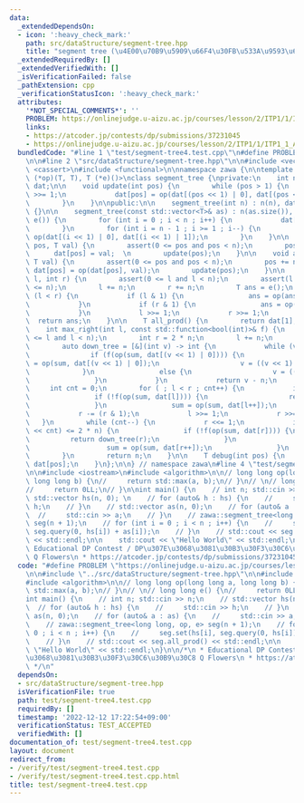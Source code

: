 ```yaml
---
data:
  _extendedDependsOn:
  - icon: ':heavy_check_mark:'
    path: src/dataStructure/segment-tree.hpp
    title: "segment tree (\u4E00\u70B9\u5909\u66F4\u30FB\u533A\u9593\u6F14\u7B97)"
  _extendedRequiredBy: []
  _extendedVerifiedWith: []
  _isVerificationFailed: false
  _pathExtension: cpp
  _verificationStatusIcon: ':heavy_check_mark:'
  attributes:
    '*NOT_SPECIAL_COMMENTS*': ''
    PROBLEM: https://onlinejudge.u-aizu.ac.jp/courses/lesson/2/ITP1/1/ITP1_1_A
    links:
    - https://atcoder.jp/contests/dp/submissions/37231045
    - https://onlinejudge.u-aizu.ac.jp/courses/lesson/2/ITP1/1/ITP1_1_A
  bundledCode: "#line 1 \"test/segment-tree4.test.cpp\"\n#define PROBLEM \"https://onlinejudge.u-aizu.ac.jp/courses/lesson/2/ITP1/1/ITP1_1_A\"\
    \n\n#line 2 \"src/dataStructure/segment-tree.hpp\"\n\n#include <vector>\n#include\
    \ <cassert>\n#include <functional>\n\nnamespace zawa {\n\ntemplate <class T, T\
    \ (*op)(T, T), T (*e)()>\nclass segment_tree {\nprivate:\n    int n;\n    std::vector<T>\
    \ dat;\n\n    void update(int pos) {\n        while (pos > 1) {\n            pos\
    \ >>= 1;\n            dat[pos] = op(dat[(pos << 1) | 0], dat[(pos << 1) | 1]);\n\
    \        }\n    }\n\npublic:\n\n    segment_tree(int n) : n(n), dat(2 * n, e())\
    \ {}\n\n    segment_tree(const std::vector<T>& as) : n(as.size()), dat(2 * as.size(),\
    \ e()) {\n        for (int i = 0 ; i < n ; i++) {\n            dat[i + n] = as[i];\n\
    \        }\n        for (int i = n - 1 ; i >= 1 ; i--) {\n            dat[i] =\
    \ op(dat[(i << 1) | 0], dat[(i << 1) | 1]);\n        }\n    }\n\n    void set(int\
    \ pos, T val) {\n        assert(0 <= pos and pos < n);\n        pos += n;\n  \
    \      dat[pos] = val;  \n        update(pos);\n    }\n\n    void apply(int pos,\
    \ T val) {\n        assert(0 <= pos and pos < n);\n        pos += n;\n       \
    \ dat[pos] = op(dat[pos], val);\n        update(pos);\n    }\n\n    T query(int\
    \ l, int r) {\n        assert(0 <= l and l < n);\n        assert(l <= r and r\
    \ <= n);\n        l += n;\n        r += n;\n        T ans = e();\n        while\
    \ (l < r) {\n            if (l & 1) {\n                ans = op(ans, dat[l++]);\n\
    \            }\n            if (r & 1) {\n                ans = op(ans, dat[--r]);\n\
    \            }\n            l >>= 1;\n            r >>= 1;\n        }\n      \
    \  return ans;\n    }\n\n    T all_prod() {\n        return dat[1];\n    }\n\n\
    \    int max_right(int l, const std::function<bool(int)>& f) {\n        assert(0\
    \ <= l and l < n);\n        int r = 2 * n;\n        l += n;\n        T sum = e();\n\
    \        auto down_tree = [&](int v) -> int {\n            while (v < n) {\n \
    \               if (f(op(sum, dat[(v << 1) | 0]))) {\n                    sum\
    \ = op(sum, dat[(v << 1) | 0]);\n                    v = ((v << 1) | 1);\n   \
    \             }\n                else {\n                    v = ((v << 1) | 0);\n\
    \                }\n            }\n            return v - n;\n        };\n   \
    \     int cnt = 0;\n        for ( ; l < r ; cnt++) {\n            if (l & 1) {\n\
    \                if (!f(op(sum, dat[l]))) {\n                    return down_tree(l);\n\
    \                }\n                sum = op(sum, dat[l++]);\n            }\n\
    \            r -= (r & 1);\n            l >>= 1;\n            r >>= 1;\n     \
    \   }\n        while (cnt--) {\n            r <<= 1;\n            if (((r | 1)\
    \ << cnt) <= 2 * n) {\n                if (!f(op(sum, dat[r]))) {\n          \
    \          return down_tree(r);\n                }\n                else {\n \
    \                   sum = op(sum, dat[r++]);\n                }\n            }\n\
    \        }\n        return n;\n    }\n\n    T debug(int pos) {\n        return\
    \ dat[pos];\n    }\n};\n\n} // namespace zawa\n#line 4 \"test/segment-tree4.test.cpp\"\
    \n\n#include <iostream>\n#include <algorithm>\n\n// long long op(long long a,\
    \ long long b) {\n//     return std::max(a, b);\n// }\n// \n// long long e() {\n\
    //     return 0LL;\n// }\n\nint main() {\n    // int n; std::cin >> n;\n    //\
    \ std::vector hs(n, 0); \n    // for (auto& h : hs) {\n    //     std::cin >>\
    \ h;\n    // }\n    // std::vector as(n, 0);\n    // for (auto& a : as) {\n  \
    \  //     std::cin >> a;\n    // }\n    // zawa::segment_tree<long long, op, e>\
    \ seg(n + 1);\n    // for (int i = 0 ; i < n ; i++) {\n    //     seg.set(hs[i],\
    \ seg.query(0, hs[i]) + as[i]);\n    // }\n    // std::cout << seg.all_prod()\
    \ << std::endl;\n\n    std::cout << \"Hello World\" << std::endl;\n}\n\n/*\n *\
    \ Educational DP Contest / DP\u307E\u3068\u3081\u30B3\u30F3\u30C6\u30B9\u30C8\
    \ Q Flowers\n * https://atcoder.jp/contests/dp/submissions/37231045\n */\n"
  code: "#define PROBLEM \"https://onlinejudge.u-aizu.ac.jp/courses/lesson/2/ITP1/1/ITP1_1_A\"\
    \n\n#include \"../src/dataStructure/segment-tree.hpp\"\n\n#include <iostream>\n\
    #include <algorithm>\n\n// long long op(long long a, long long b) {\n//     return\
    \ std::max(a, b);\n// }\n// \n// long long e() {\n//     return 0LL;\n// }\n\n\
    int main() {\n    // int n; std::cin >> n;\n    // std::vector hs(n, 0); \n  \
    \  // for (auto& h : hs) {\n    //     std::cin >> h;\n    // }\n    // std::vector\
    \ as(n, 0);\n    // for (auto& a : as) {\n    //     std::cin >> a;\n    // }\n\
    \    // zawa::segment_tree<long long, op, e> seg(n + 1);\n    // for (int i =\
    \ 0 ; i < n ; i++) {\n    //     seg.set(hs[i], seg.query(0, hs[i]) + as[i]);\n\
    \    // }\n    // std::cout << seg.all_prod() << std::endl;\n\n    std::cout <<\
    \ \"Hello World\" << std::endl;\n}\n\n/*\n * Educational DP Contest / DP\u307E\
    \u3068\u3081\u30B3\u30F3\u30C6\u30B9\u30C8 Q Flowers\n * https://atcoder.jp/contests/dp/submissions/37231045\n\
    \ */\n"
  dependsOn:
  - src/dataStructure/segment-tree.hpp
  isVerificationFile: true
  path: test/segment-tree4.test.cpp
  requiredBy: []
  timestamp: '2022-12-12 17:22:54+09:00'
  verificationStatus: TEST_ACCEPTED
  verifiedWith: []
documentation_of: test/segment-tree4.test.cpp
layout: document
redirect_from:
- /verify/test/segment-tree4.test.cpp
- /verify/test/segment-tree4.test.cpp.html
title: test/segment-tree4.test.cpp
---
```

